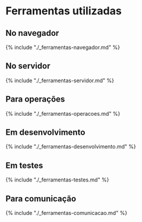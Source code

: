 # Ferramentas utilizadas

## No navegador

{% include "./_ferramentas-navegador.md" %}

## No servidor

{% include "./_ferramentas-servidor.md" %}

## Para operações

{% include "./_ferramentas-operacoes.md" %}

## Em desenvolvimento

{% include "./_ferramentas-desenvolvimento.md" %}

## Em testes

{% include "./_ferramentas-testes.md" %}

## Para comunicação

{% include "./_ferramentas-comunicacao.md" %}
